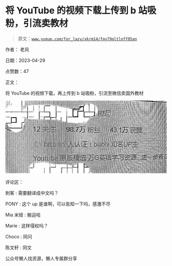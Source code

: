 # 将 YouTube 的视频下载上传到 b 站吸粉，引流卖教材

> 原文：[`www.yuque.com/for_lazy/xkrm14/fqy79qltlnff05an`](https://www.yuque.com/for_lazy/xkrm14/fqy79qltlnff05an)



作者： 老风



日期：2023-04-29



点赞数：47



正文：



将 YouTube 的视频下载，再上传到 b 站吸粉，引流至微信卖国外教材



![](img/d8b7ad01689e509681582833ee7331ba.png)



评论区：



刺客 : 需要翻译成中文吗？



PONY : 这个 up 是谁啊，可以告知一下吗，感激不尽



Mia 米娅 : 搬运哈



Marie : 这样侵权吗？



Choco : 同问



陈文轩 : 同文



公众号懒人找资源，懒人专属群分享

